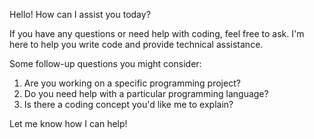 Hello! How can I assist you today?

If you have any questions or need help with coding, feel free to ask. I'm here to help you write code and provide technical assistance.

Some follow-up questions you might consider:
1. Are you working on a specific programming project?
2. Do you need help with a particular programming language?
3. Is there a coding concept you'd like me to explain?

Let me know how I can help!